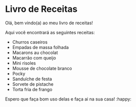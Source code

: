 <h1>Livro de Receitas</h1> 

Olá, bem vindo(a) ao meu livro de receitas!

Aqui você encontrará as seguintes receitas:

- Churros caseiros
- Empadas de massa folhada
- Macarons au chocolat
- Macarrão com queijo
- Mini risoles
- Mousse de chocolate branco
- Pocky
- Sanduíche de festa
- Sorvete de pistache
- Torta fria de frango

Espero que faça bom uso delas e faça ai na sua casa! :happy:
